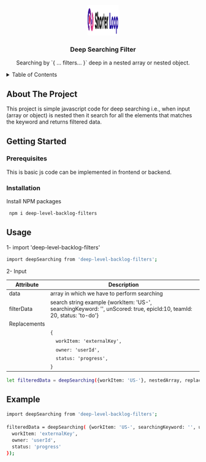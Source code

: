 <!-- PROJECT LOGO -->
<br />
<div align="center">
  <a href="https://github.com/othneildrew/Best-README-Template">
    <img src="https://github.com/shorterloop/deep-searching-shorterloop-backlog/blob/main/deep-searching.svg?raw=true" alt="Logo" width="80" height="80">
  </a>

  <h3 align="center">Deep Searching Filter</h3>

  <p align="center">
    Searching by `{ ... filters... }` deep in a nested array or nested object.
  </p>
</div>

<!-- TABLE OF CONTENTS -->
<details>
  <summary>Table of Contents</summary>
  <ol>
    <li>
      <a href="#about-the-project">About The Project</a>
    </li>
    <li>
      <a href="#getting-started">Getting Started</a>
      <ul>
        <li><a href="#prerequisites">Prerequisites</a></li>
        <li><a href="#installation">Installation</a></li>
      </ul>
    </li>
    <li><a href="#usage">Usage</a></li>
    <li><a href="#example">Example</a></li>
  </ol>
</details>

<!-- ABOUT THE PROJECT -->

## About The Project

This project is simple javascript code for deep searching i.e., when input (array or object) is nested then it search for all the elements that matches the keyword and returns filtered data.

<!-- GETTING STARTED -->

## Getting Started

### Prerequisites

This is basic js code can be implemented in frontend or backend.

### Installation

Install NPM packages

```sh
 npm i deep-level-backlog-filters
```

<!-- USAGE EXAMPLES -->

## Usage

1- import 'deep-level-backlog-filters'

```sh
import deepSearching from 'deep-level-backlog-filters';
```

2- Input

| Attribute      | Description                                           |
|----------------|-------------------------------------------------------|
| data   | array in which we have to perform searching          |
| filterData        | search string example {workItem: 'US-', searchingKeyword: '', unScored: true, epicId:10, teamId: 20, status: 'to-do'}            |
| Replacements   |                                                      |
|                | `{`                                                  |
|                | `  workItem: 'externalKey',`                         |
|                | `  owner: 'userId',`                                 |
|                | `  status: 'progress',`                              |
|                | `}`                                                  |


```sh
let filteredData = deepSearching({workItem: 'US-'}, nestedArray, replacements);
```

<!-- EXAMPLES -->

## Example

```sh
import deepSearching from 'deep-level-backlog-filters';

filteredData = deepSearching( {workItem: 'US-', searchingKeyword: '', unScored: true, epicId:10, teamId: 20, status: 'to-do'}, data, {
  workItem: 'externalKey',
  owner: 'userId',
  status: 'progress'
});
```
